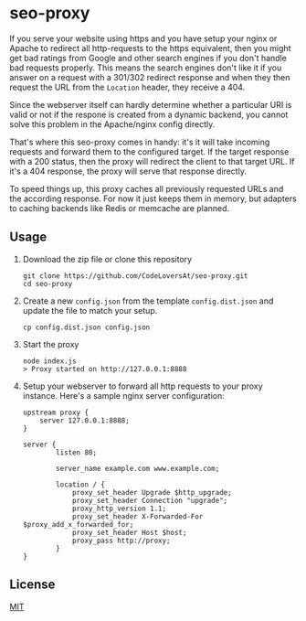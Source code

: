 # seo-proxy

If you serve your website using https and you have setup your nginx or Apache
to redirect all http-requests to the https equivalent, then you might get bad
ratings from Google and other search engines if you don't handle bad requests
properly. This means the search engines don't like it if you answer on a request
with a 301/302 redirect response and when they then request the URL from the
`Location` header, they receive a 404.

Since the webserver itself can hardly determine whether a particular URI
is valid or not if the respone is created from a dynamic backend, you cannot
solve this problem in the Apache/nginx config directly.

That's where this seo-proxy comes in handy: it's it will take incoming requests
and forward them to the configured target. If the target response with a 200
status, then the proxy will redirect the client to that target URL.
If it's a 404 response, the proxy will serve that response directly.

To speed things up, this proxy caches all previously requested URLs and the
according response. For now it just keeps them in memory, but adapters to caching backends like Redis or memcache are planned.

## Usage

1. Download the zip file or clone this repository

    ```shell
    git clone https://github.com/CodeLoversAt/seo-proxy.git
    cd seo-proxy
    ```

2. Create a new `config.json` from the template `config.dist.json` and update the file to match your setup.

    ```shell
    cp config.dist.json config.json
    ```
    
3. Start the proxy

   ```shell
   node index.js
   > Proxy started on http://127.0.0.1:8888
   ```
   
4. Setup your webserver to forward all http requests to your proxy instance. Here's a sample nginx server configuration:

    ```shell
    upstream proxy {
	    server 127.0.0.1:8888;
	}

	server {
	        listen 80;
	        
	        server_name example.com www.example.com;

	        location / {
	            proxy_set_header Upgrade $http_upgrade;
	            proxy_set_header Connection "upgrade";
	            proxy_http_version 1.1;
	            proxy_set_header X-Forwarded-For $proxy_add_x_forwarded_for;
	            proxy_set_header Host $host;
	            proxy_pass http://proxy;
	        }
	}

## License

[MIT](LICENSE)